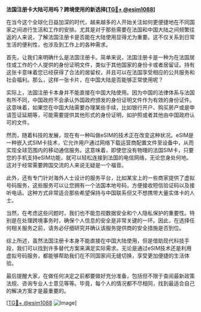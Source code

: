 **法国注册卡大陆可用吗？跨境使用的新选择[[TG💪+ @esim1088](https://t.me/s/esim1088)]**

在当今这个全球化日益加深的时代，越来越多的人开始关注如何更便捷地在不同国家之间进行生活和工作的安排。尤其是对于那些需要在法国和中国大陆之间频繁往返的人来说，了解法国注册卡是否能在大陆使用显得尤为重要。这不仅关系到日常生活的便利性，也涉及到工作上的各种需求。

首先，让我们来明确什么是法国注册卡。简单来说，法国注册卡是一种为在法国居住或工作的个人提供的身份证明文件，类似于其他国家的身份卡或者居留证。持有这张卡意味着您已经获得了合法的居留权，并且可以在法国享受相应的公共服务和社会福利。那么，这样一张卡片，在中国大陆是否能够正常使用呢？

实际上，法国注册卡本身并不能直接在中国大陆使用。因为中国的法律体系与法国有所不同，中国政府不会承认外国政府颁发的身份证明文件作为有效的身份证件。这意味着，如果您在中国大陆需要办理某些手续，比如银行开户、购买房产或是申请签证延期等，可能需要提供其他形式的身份证明，如护照或者其他由中国政府认可的文件。

然而，随着科技的发展，现在有一种叫做eSIM的技术正在改变这种状况。eSIM是一种嵌入式SIM卡技术，它允许用户通过网络下载运营商配置文件至设备中，从而实现全球范围内的移动通信服务。这意味着，即使您没有物理的法国SIM卡，只要您的手机支持eSIM功能，就可以轻松连接到法国的电信网络，无论您身处何地。这对于经常需要跨国交流的人来说无疑是一个福音。

此外，还有专门针对海外人士设计的服务平台，比如某宝上的一些商家提供了虚拟号码服务，这些服务可以让您拥有一个法国本地号码，方便接收短信验证码以及接听电话。这种方式非常适合那些希望保持与中国联系但又不想携带大量实体卡的人士。

当然，在考虑这些问题时，我们也不能忽视数据安全和个人隐私保护的重要性。特别是在处理跨境事务时，确保个人信息的安全是非常关键的一环。因此，在选择任何相关服务之前，请务必仔细研究并确认该服务提供商的安全措施是否到位。

综上所述，虽然法国注册卡本身不能直接在中国大陆使用，但是借助现代科技手段，我们可以找到许多替代方案来满足实际需求。无论是通过eSIM技术还是利用虚拟号码服务，都能够帮助我们在不同国家间无缝切换，享受更加便捷的生活体验。

最后提醒大家，在做任何决定之前都要做好充分准备，包括但不限于查阅最新政策法规、咨询专业人士意见等等。毕竟，每个人的情况都不尽相同，找到最适合自己的解决方案才是最重要的。

[[TG💪+ @esim1088](https://t.me/s/esim1088) ![Image](https://i.postimg.cc/4NQfJmqS/Snipaste-2025-05-13-00-14-12.png)]